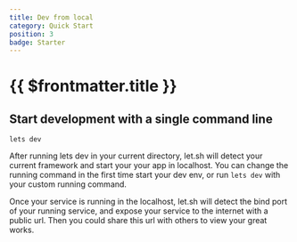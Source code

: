 ```yaml
---
title: Dev from local
category: Quick Start
position: 3
badge: Starter
---
```


# {{ $frontmatter.title }}

## Start development with a single command line

```shell
lets dev
```

After running lets dev in your current directory, let.sh will detect your current framework and start your your app in localhost. You can change the running command in the first time start your dev env, or run `lets dev` with your custom running command.

Once your service is running in the localhost, let.sh will detect the bind port of your running service, and expose your service to the internet with a public url. Then you could share this url with others to view your great works.
